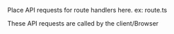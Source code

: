 Place API requests for route handlers here. ex: route.ts

These API requests are called by the client/Browser
